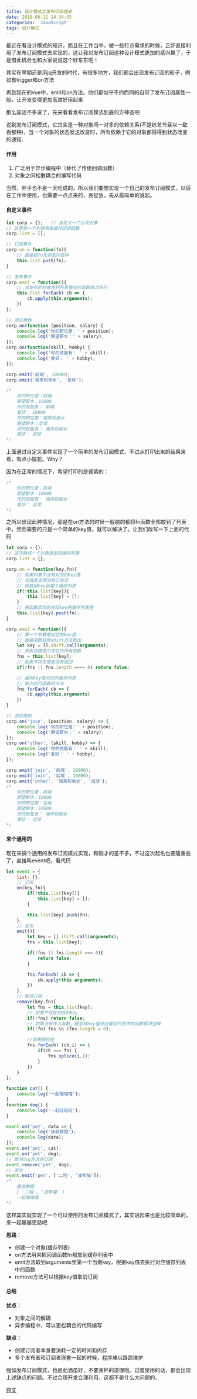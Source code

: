 ```yaml
---
title: 设计模式之发布订阅模式
date: 2018-06-11 14:34:55
categories: 'JavaScript'
tags: 设计模式
---
```

最近在看设计模式的知识，而且在工作当中，做一些打点需求的时候，正好直接利用了发布订阅模式去实现的，这让我对发布订阅这种设计模式更加的感兴趣了，于是借此机会也和大家说说这个好东东吧！

其实在早期还是用jq开发的时代，有很多地方，我们都会出现发布订阅的影子，例如有trigger和on方法

再到现在的vue中，emit和on方法。他们都似乎不约而同的自带了发布订阅属性一般，让开发变得更加高效好用起来

那么废话不多说了，先来看看发布订阅模式到底何方神圣吧

<!--more-->

说到发布订阅模式，它其实是一种对象间一对多的依赖关系(不是综艺节目以一敌百那种)，当一个对象的状态发送改变时，所有依赖于它的对象都将得到状态改变的通知.

#### 作用

1. 广泛用于异步编程中（替代了传统回调函数）
2. 对象之间松散耦合的编写代码

当然，胖子也不是一天吃成的。所以我们要想实现一个自己的发布订阅模式，以后在工作中使用，也需要一点点来的，表捉急，先从最简单的说起。

#### 自定义事件

```js
let corp = {};   // 自定义一个公司对象
// 这里放一个列表用来缓存回调函数
corp.list = [];

// 订阅事件
corp.on = function(fn){
    // 直接把fn先存到列表中
    this.list.push(fn);
}

// 发布事件
corp.emit = function(){
    // 当发布的时候再把列表里存的函数依次执行
    this.list.forEach( cb => {
        cb.apply(this,arguments);
    })
};

// 测试用例
corp.on(function (position, salary) {
    console.log('你的职位是：' + position);
    console.log('期望薪水：' + salary);
});
corp.on(function(skill, hobby) {
    console.log('你的技能有： ' + skill);
    console.log('爱好： ' + hobby);
});

corp.emit('前端', 10000);
corp.emit('端茶和倒水', '足球');

/*
    你的职位是：前端
    期望薪水：10000
    你的技能有： 前端
    爱好： 10000
    你的职位是：端茶和倒水
    期望薪水：足球
    你的技能有： 端茶和倒水
    爱好： 足球
*/
```

上面通过自定义事件实现了一个简单的发布订阅模式，不过从打印出来的结果来看，有点小尴尬。Why？

因为在正常的情况下，希望打印的是酱紫的：

```js
/*
    你的职位是：前端
    期望薪水：10000
    你的技能有： 端茶和倒水
    爱好： 足球
*/
```

之所以出现此种情况，那是在on方法的时候一股脑的都将fn函数全部放到了列表中。然而需要的只是一个简单的key值，就可以解决了。让我们改写一下上面的代码

```js
let corp = {};
// 这次换成一个对象类型的缓存列表
corp.list = {};

corp.on = function(key,fn){
    // 如果对象中没有对应的key值
    // 也就是说明没有订阅过
    // 那就给key创建个缓存列表
    if(!this.list[key]){
        this.list[key] = [];
    }
    // 把函数添加到对应key的缓存列表里
    this.list[key].push(fn);
}

corp.emit = function(){
    // 第一个参数是对应的key值
    // 直接用数组的shift方法取出
    let key = [].shift.call(arguments);
    // 获取该键值中存在的所有函数
    fns = this.list[key];
    // 如果不存在或者没有返回
    if(!fns || fns.length ==== 0) return false;

    // 遍历key值对应的缓存列表
    // 依次执行函数的方法
    fns.forEach( cb => {
        cb.apply(this,arguments)
    })
}

// 测试用例
corp.on('join', (position, salary) => {
    console.log('你的职位是：' + position);
    console.log('期望薪水：' + salary);
});
corp.on('other', (skill, hobby) => {
    console.log('你的技能有： ' + skill);
    console.log('爱好： ' + hobby);
});

corp.emit('join', '前端', 10000);
corp.emit('join', '后端', 10000);
corp.emit('other', '端茶和倒水', '足球');
/*
    你的职位是：前端
    期望薪水：10000
    你的职位是：后端
    期望薪水：10000
    你的技能有： 端茶和倒水
    爱好： 足球
*/
```

#### 来个通用的

现在来搞个通用的发布订阅模式实现，和刚才的差不多，不过这次起名也要隆重些了，直接叫event吧，看代码

```js
let event = {
    list: {},
    // 订阅
    on(key,fn){
        if(!this.list[key]){
            this.list[key] = [];
        }

        this.list[key].push(fn);
    },
    // 发布
    emit(){
        let key = [].shift.call(arguments);
        fns = this.list[key];

        if(!fns || fns.length === 0){
            return false;
        }

        fns.forEach( cb => {
            cb.apply(this,arguments);
        })
    },
    // 取消订阅
    remove(key,fn){
        let fns = this.list[key];
        // 如果不存在对应的key
        if(!fns) return false;
        // 如果没有传入函数，就会将key值对应缓存列表中的函数都清空掉
        if(!fn) fns && (fns.length = 0);

        //如果都存在
        fns.forEach( (cb,i) => {
            if(cb === fn) {
                fns.splice(i,1);
            }
        })
    }
};

function cat() {
    console.log('一起喵喵喵');
}
function dog() {
    console.log('一起旺旺旺');
}

event.on('pet', data => {
    console.log('接收数据');
    console.log(data);
});
event.on('pet', cat);
event.on('pet', dog);
// 取消dog方法的订阅
event.remove('pet', dog);
// 发布
event.emit('pet', ['二哈', '波斯猫']);
/*
    接收数据
    [ '二哈', '波斯猫' ]
    一起喵喵喵
*/
```

这样其实就实现了一个可以使用的发布订阅模式了，其实说起来也是比较简单的，来一起屡屡思路吧.

**思路**：

* 创建一个对象(缓存列表)
* on方法用来把回调函数fn都加到缓存列表中
* emit方法取到arguments里第一个当做key，根据key值去执行对应缓存列表中的函数
* remove方法可以根据key值取消订阅

#### 总结

**优点：**

* 对象之间的解耦
* 异步编程中，可以更松耦合的代码编写

**缺点：**

* 创建订阅者本身要消耗一定的时间和内存
* 多个发布者和订阅者嵌套一起的时候，程序难以跟踪维护

强如发布订阅模式，也是劲酒虽好，不要贪杯的道理哦。过度使用的话，都会出现上述缺点的问题。不过合理开发合理利用，这都不是什么大问题的。

[原文](https://juejin.im/post/5b125ad3e51d450688133f22)